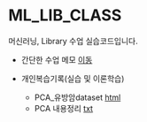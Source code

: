 # ML_LIB_CLASS
머신러닝, Library 수업 실습코드입니다.

- 간단한 수업 메모 [이동](https://github.com/juheefatal/ML_LIB_CLASS/tree/main/class%20writing)

- 개인복습기록(실습 및 이론학습)
  * PCA_유방암dataset [html](https://juheefatal.github.io/machine-learning/self-study/0816_PCA_%EC%9C%A0%EB%B0%A9%EC%95%94dataset.html)
  * PCA 내용정리 [txt](https://juheefatal.github.io/machine-learning/self-study/0816self_%EB%B9%84%EC%A7%80%EB%8F%84%ED%95%99%EC%8A%B5_PCA.txt)
